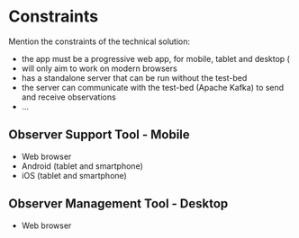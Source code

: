 # Constraints

Mention the constraints of the technical solution:
- the app must be a progressive web app, for mobile, tablet and desktop (
- will only aim to work on modern browsers
- has a standalone server that can be run without the test-bed
- the server can communicate with the test-bed (Apache Kafka) to send and receive observations
- ...

## Observer Support Tool - Mobile
- Web browser
- Android (tablet and smartphone)
- iOS (tablet and smartphone)

## Observer Management Tool - Desktop
- Web browser










